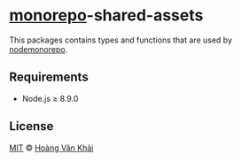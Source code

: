 # [monorepo](https://git.io/vhoXX)-shared-assets

This packages contains types and functions that are used by [nodemonorepo](https://git.io/vhoXX).

## Requirements

* Node.js ≥ 8.9.0

## License

[MIT](https://git.io/vhaEz) © [Hoàng Văn Khải](https://github.com/KSXGitHub)
